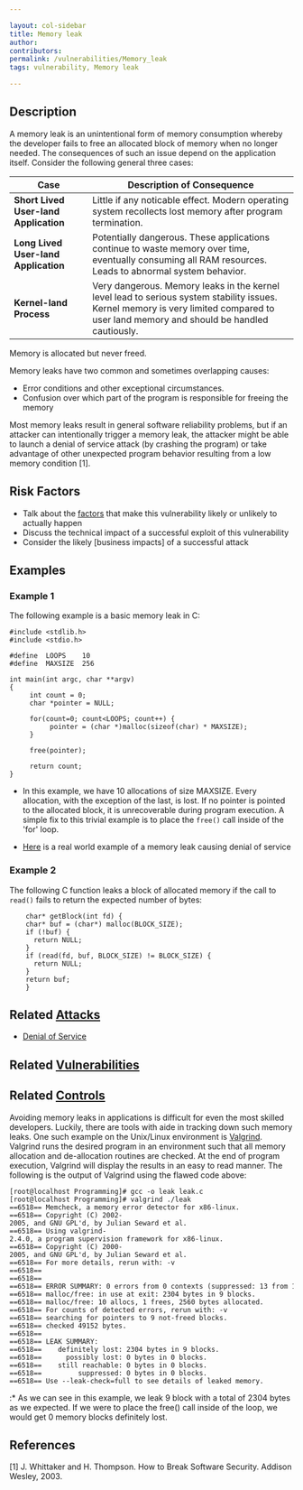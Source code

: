 ```yaml
---

layout: col-sidebar
title: Memory leak
author: 
contributors: 
permalink: /vulnerabilities/Memory_leak
tags: vulnerability, Memory leak

---
```


## Description

A memory leak is an unintentional form of memory consumption whereby the developer fails to free an allocated block of memory when no longer needed. The consequences of such an issue depend on the application itself. Consider the following general three cases:


| Case        | Description of Consequence |
| ----------- |-------------|
|  **Short Lived User-land Application**  |  Little if any noticable effect. Modern operating system recollects lost memory after program termination.  |
|  **Long Lived User-land Application**  |  Potentially dangerous. These applications continue to waste memory over time, eventually consuming all RAM resources. Leads to abnormal system behavior.  |
|  **Kernel-land Process**    |   Very dangerous. Memory leaks in the kernel level lead to serious system stability issues. Kernel memory is very limited compared to user land memory and should be handled cautiously.  |

Memory is allocated but never freed.

Memory leaks have two common and sometimes overlapping causes:

- Error conditions and other exceptional circumstances.
- Confusion over which part of the program is responsible for freeing the memory

Most memory leaks result in general software reliability problems, but if an attacker can intentionally trigger a memory leak, the attacker might be able to launch a denial of service attack (by crashing the program) or take advantage of other unexpected program behavior resulting from a low memory condition [1].

## Risk Factors

- Talk about the [factors](https://owasp.org/www-community/OWASP_Risk_Rating_Methodology) that make this vulnerability likely or unlikely to actually happen
- Discuss the technical impact of a successful exploit of this vulnerability
- Consider the likely \[business impacts\] of a successful attack

## Examples

### Example 1

The following example is a basic memory leak in C:

```
#include <stdlib.h>
#include <stdio.h>

#define  LOOPS    10
#define  MAXSIZE  256

int main(int argc, char **argv)
{
     int count = 0;
     char *pointer = NULL;

     for(count=0; count<LOOPS; count++) {
          pointer = (char *)malloc(sizeof(char) * MAXSIZE);
     }

     free(pointer);

     return count;
}
```

- In this example, we have 10 allocations of size MAXSIZE. Every allocation, with the exception of the last, is lost. If no pointer is pointed to the allocated block, it is unrecoverable during program execution. A simple fix to this trivial example is to place the `free()` call inside of the 'for' loop.

- [Here](http://www.securiteam.com/securitynews/5ZP0M1PIUI.html) is a real world example of a memory leak causing denial of service

### Example 2

The following C function leaks a block of allocated memory if the call to `read()` fails to return the expected number of bytes:

```
    char* getBlock(int fd) {
    char* buf = (char*) malloc(BLOCK_SIZE);
    if (!buf) {
      return NULL;
    }
    if (read(fd, buf, BLOCK_SIZE) != BLOCK_SIZE) {
      return NULL;
    }
    return buf;
    }
```

## Related [Attacks](../attacks/)

- [Denial of Service](../attacks/Denial_of_Service)


## Related [Vulnerabilities](../vulnerabilities/)


## Related [Controls](../controls/)

Avoiding memory leaks in applications is difficult for even the most skilled developers. Luckily, there are tools with aide in tracking down such memory leaks. One such example on the Unix/Linux environment is [Valgrind](http://valgrind.org/). Valgrind runs the desired program in an environment such that all memory allocation and de-allocation routines are checked. At the end of program execution, Valgrind will display the results in an easy to read manner. The following is the output of Valgrind using the flawed code above:

```
[root@localhost Programming]# gcc -o leak leak.c
[root@localhost Programming]# valgrind ./leak
==6518== Memcheck, a memory error detector for x86-linux.
==6518== Copyright (C) 2002-2005, and GNU GPL'd, by Julian Seward et al.
==6518== Using valgrind-2.4.0, a program supervision framework for x86-linux.
==6518== Copyright (C) 2000-2005, and GNU GPL'd, by Julian Seward et al.
==6518== For more details, rerun with: -v
==6518==
==6518==
==6518== ERROR SUMMARY: 0 errors from 0 contexts (suppressed: 13 from 1)
==6518== malloc/free: in use at exit: 2304 bytes in 9 blocks.
==6518== malloc/free: 10 allocs, 1 frees, 2560 bytes allocated.
==6518== For counts of detected errors, rerun with: -v
==6518== searching for pointers to 9 not-freed blocks.
==6518== checked 49152 bytes.
==6518==
==6518== LEAK SUMMARY:
==6518==    definitely lost: 2304 bytes in 9 blocks.
==6518==      possibly lost: 0 bytes in 0 blocks.
==6518==    still reachable: 0 bytes in 0 blocks.
==6518==         suppressed: 0 bytes in 0 blocks.
==6518== Use --leak-check=full to see details of leaked memory.
```

:\* As we can see in this example, we leak 9 block with a total of 2304
bytes as we expected. If we were to place the free() call inside of the
loop, we would get 0 memory blocks definitely lost.

## References

[1] J. Whittaker and H. Thompson. How to Break Software Security. Addison Wesley, 2003.
